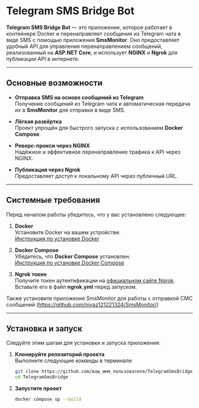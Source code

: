 # Telegram SMS Bridge Bot

**Telegram SMS Bridge Bot** — это приложение, которое работает в контейнере Docker и перенаправляет сообщения из Telegram чата в виде SMS с помощью приложения **SmsMonitor**. Оно предоставляет удобный API для управления перенаправлением сообщений, реализованный на **ASP.NET Core**, и использует **NGINX** и **Ngrok** для публикации API в интернете.

---

## Основные возможности

- **Отправка SMS на основе сообщений из Telegram**  
  Получение сообщений из Telegram чата и автоматическая передача их в **SmsMonitor** для отправки в виде SMS.

- **Лёгкая развёртка**  
  Проект упрощён для быстрого запуска с использованием **Docker Compose**.

- **Реверс-прокси через NGINX**  
  Надёжное и эффективное перенаправление трафика к API через NGINX.

- **Публикация через Ngrok**  
  Предоставляет доступ к локальному API через публичный URL.

---

## Системные требования

Перед началом работы убедитесь, что у вас установлено следующее:

1. **Docker**  
   Установите Docker на вашем устройстве.  
   [Инструкция по установке Docker](https://docs.docker.com/get-docker/)

2. **Docker Compose**  
   Убедитесь, что **Docker Compose** установлен.  
   [Инструкция по установке Docker Compose](https://docs.docker.com/compose/install/)

3. **Ngrok токен**  
   Получите токен аутентификации на [официальном сайте Ngrok](https://ngrok.com/).  
   Вставьте его в файл **ngrok.yml** перед запуском.

Также установите приложение SmsMonitor для работы с отправкой СМС сообщений (https://github.com/niyaz121221324/SmsMonitor/)

---

## Установка и запуск

Следуйте этим шагам для установки и запуска приложения:

1. **Клонируйте репозиторий проекта**  
   Выполните следующие команды в терминале:  
   ```bash
   git clone https://github.com/ваш_имя_пользователя/TelegramSmsBridge.git
   cd TelegramSmsBridge
2. **Запустите проект**
   ```bash
   docker compose up --build
